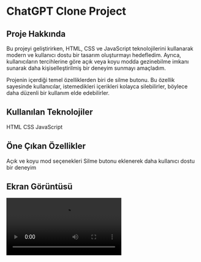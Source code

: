 
<h1>ChatGPT Clone Project</h1>

<h2> Proje Hakkında </h2>

Bu projeyi geliştirirken, HTML, CSS ve JavaScript teknolojilerini kullanarak modern ve kullanıcı dostu bir tasarım oluşturmayı hedefledim. Ayrıca, kullanıcıların tercihlerine göre açık veya koyu modda gezinebilme imkanı sunarak daha kişiselleştirilmiş bir deneyim sunmayı amaçladım.

Projenin içerdiği temel özelliklerden biri de silme butonu. Bu özellik sayesinde kullanıcılar, istemedikleri içerikleri kolayca silebilirler, böylece daha düzenli bir kullanım elde edebilirler.

<h2> Kullanılan Teknolojiler </h2>

HTML
CSS
JavaScript

<h2> Öne Çıkan Özellikler </h2>

Açık ve koyu mod seçenekleri
Silme butonu eklenerek daha kullanıcı dostu bir deneyim

<h2> Ekran Görüntüsü </h2>

![](chat.mp4)
